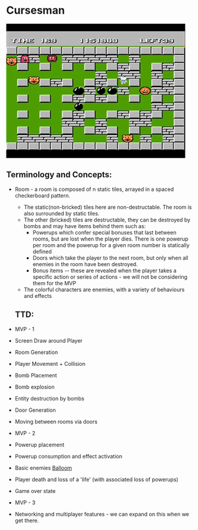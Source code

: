 # Cursesman

![image-example](https://raw.githubusercontent.com/Rasengangstarr/cursesman/main/docs/bombermanexample.jpg)

Terminology and Concepts:  
----
* Room - a room is composed of n static tiles, arrayed in a spaced checkerboard pattern.  
  * The static(non-bricked) tiles here are non-destructable. The room is also surrounded by static tiles.
  * The other (bricked) tiles are destructable, they can be destroyed by bombs and may have items behind them such as:
    * Powerups which confer special bonuses that last between rooms, but are lost when the player dies. There is one powerup per room and the powerup for a given room number is statically defined
    * Doors which take the player to the next room, but only when all enemies in the room have been destroyed.
    * Bonus items -- these are revealed when the player takes a specific action or series of actions - we will not be considering them for the MVP
  * The colorful characters are enemies, with a variety of behaviours and effects  
  
  TTD:
  ----

* MVP - 1
 * Screen Draw around Player
 * Room Generation
 * Player Movement + Collision
 * Bomb Placement
 * Bomb explosion
 * Entity destruction by bombs
 * Door Generation
 * Moving between rooms via doors
* MVP - 2
 * Powerup placement
 * Powerup consumption and effect activation
 * Basic enemies [Balloom](https://strategywiki.org/wiki/Bomberman/How_to_play#Enemies)
 * Player death and loss of a 'life' (with associated loss of powerups)
 * Game over state
* MVP - 3
 * Networking and multiplayer features - we can expand on this when we get there.
